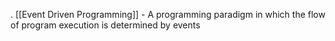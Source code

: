 . [[Event Driven Programming]] - A programming paradigm in which the flow of program execution is determined by events